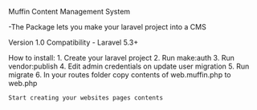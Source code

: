 Muffin Content Management System

 -The Package lets you make your laravel project into a CMS 

Version 1.0
Compatibility - Laravel 5.3+


How to install:
	1. Create your laravel project
	2. Run make:auth
	3. Run vendor:publish
	4. Edit admin credentials on update user migration
	5. Run migrate
	6. In your routes folder copy contents of web.muffin.php to web.php

	Start creating your websites pages contents


